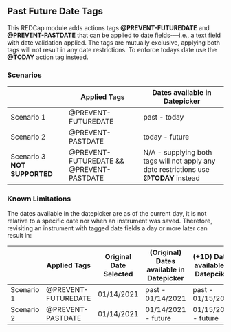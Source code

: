 ## Past Future Date Tags
This REDCap module adds actions tags __@PREVENT-FUTUREDATE__ and __@PREVENT-PASTDATE__ that can be applied to date fields-—i.e., a text field with date validation applied. The tags are mutually exclusive, applying both tags will not result in any date restrictions. To enforce todays date use the __@TODAY__ action tag instead.

### Scenarios

|               | Applied Tags  | Dates available in Datepicker |
| ------------- | ------------- | ------------- |
| Scenario 1    | @PREVENT-FUTUREDATE  | past - today  |
| Scenario 2    | @PREVENT-PASTDATE  | today - future  |
| Scenario 3 __NOT SUPPORTED__   | @PREVENT-FUTUREDATE && @PREVENT-PASTDATE  | N/A - supplying both tags will not apply any date restrictions use __@TODAY__ instead  | 

### Known Limitations
The dates available in the datepicker are as of the current day, it is not relative to a specific date nor when an instrument was saved. Therefore, revisiting an instrument with tagged date fields a day or more later can result in:

|               | Applied Tags  | Original Date Selected | (Original) Dates available in Datepicker | (+1D) Dates available in Datepciker
| ------------- | ------------- | ------------- | ------------- | ------------- |
| Scenario 1    | @PREVENT-FUTUREDATE  | 01/14/2021  | past - 01/14/2021 | past - 01/15/2021 |
| Scenario 2    | @PREVENT-PASTDATE  | 01/14/2021  | 01/14/2021 - future | 01/15/2021 - future |